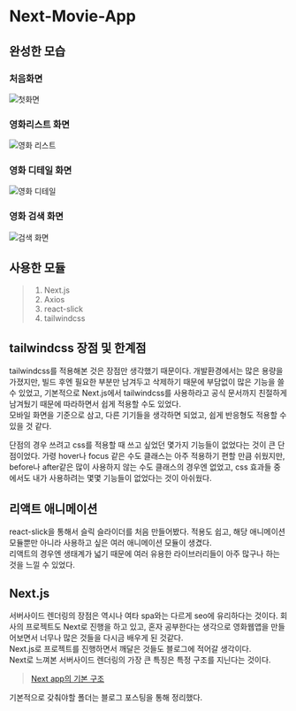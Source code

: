 # Next-Movie-App

## 완성한 모습

### 처음화면

![첫화면](https://user-images.githubusercontent.com/29043491/112998323-e22c0100-91a8-11eb-8d9e-0af065b8526b.png)

### 영화리스트 화면

![영화 리스트](https://user-images.githubusercontent.com/29043491/112998346-ebb56900-91a8-11eb-8da8-bbd008a6a109.png)

### 영화 디테일 화면

![영화 디테일](https://user-images.githubusercontent.com/29043491/112998359-ee17c300-91a8-11eb-816b-ce8aa0f60793.png)

### 영화 검색 화면

![검색 화면](https://user-images.githubusercontent.com/29043491/112998328-e526f180-91a8-11eb-9187-b8ce58da33e8.png)

## 사용한 모듈

> 1. Next.js
> 2. Axios
> 3. react-slick
> 4. tailwindcss

## tailwindcss 장점 및 한계점

tailwindcss를 적용해본 것은 장점만 생각했기 때문이다. 개발환경에서는 많은 용량을 가졌지만, 빌드 후엔 필요한 부분만 남겨두고 삭제하기 때문에 부담없이 많은 기능을 쓸 수 있었고, 기본적으로 Next.js에서 tailwindcss를 사용하라고 공식 문서까지 친절하게 남겨뒀기 때문에 따라하면서 쉽게 적용할 수도 있었다.  
모바일 화면을 기준으로 삼고, 다른 기기들을 생각하면 되었고, 쉽게 반응형도 적용할 수 있을 것 같다.

단점의 경우 쓰려고 css를 적용할 때 쓰고 싶었던 몇가지 기능들이 없었다는 것이 큰 단점이었다. 가령 hover나 focus 같은 수도 클래스는 아주 적용하기 편할 만큼 쉬웠지만, before나 after같은 많이 사용하지 않는 수도 클래스의 경우엔 없었고, css 효과들 중에서도 내가 사용하려는 몇몇 기능들이 없었다는 것이 아쉬웠다.

## 리액트 애니메이션

react-slick을 통해서 슬릭 슬라이더를 처음 만들어봤다. 적용도 쉽고, 해당 애니메이션 모듈뿐만 아니라 사용하고 싶은 여러 애니메이션 모듈이 생겼다.  
리액트의 경우엔 생태계가 넓기 때문에 여러 유용한 라이브러리들이 아주 많구나 하는 것을 느낄 수 있었다.

## Next.js

서버사이드 렌더링의 장점은 역시나 여타 spa와는 다르게 seo에 유리하다는 것이다. 회사의 프로젝트도 Next로 진행을 하고 있고, 혼자 공부한다는 생각으로 영화웹앱을 만들어보면서 너무나 많은 것들을 다시금 배우게 된 것같다.  
Next.js로 프로젝트를 진행하면서 깨달은 것들도 블로그에 적어갈 생각이다.  
Next로 느껴본 서버사이드 렌더링의 가장 큰 특징은 특정 구조를 지닌다는 것이다.

> [Next app의 기본 구조](https://minhanpark.github.io/today-i-learned/nextjs-scaffold/)

기본적으로 갖춰야할 폴더는 블로그 포스팅을 통해 정리했다.
